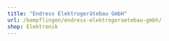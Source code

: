 ```yaml
---
title: "Endress Elektrogerätebau GmbH"
url: /bempflingen/endress-elektrogeraetebau-gmbh/
shop: Elektronik
---
```

